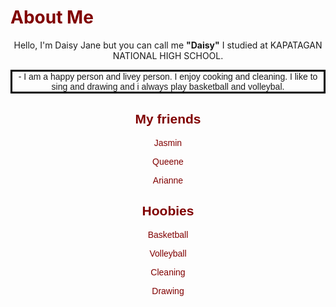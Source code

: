 
<!DOCTYPE html>
<html lang="en">
<head>
    <meta charset="UTF-8">
    <meta name="viewport" content="width=, initial-scale=1.0">
    
</head>
<body background="background.jpg" style="background-repeat: no repeat; background-size: cover;">
    <h1 style="color:maroon;"> About Me</h1>
    <p style=" text-align:center;"> Hello, I'm Daisy Jane but you can call me <b>"Daisy"</b> I studied at KAPATAGAN NATIONAL HIGH SCHOOL.</p>
    <p style="font-family: Arial, Helvetica, sans-serif; text-align: center; font-family: 'Franklin Gothic Medium', 'Arial Narrow', Arial, sans-serif; border: solid black"> - I am a happy person and livey person. I enjoy cooking and cleaning. I like to sing and drawing and i always play basketball and volleybal.</p>
    <div style="color: maroon; font-family: 'Gill Sans', 'Gill Sans MT', Calibri, 'Trebuchet MS', sans-serif; text-align: center;">
        <h2> My friends</h2>
        <p> Jasmin</p>
        <p> Queene</p>
        <p> Arianne</p>
    </div>
    <div style="color: maroon;font-family: 'Gill Sans', 'Gill Sans MT', Calibri, 'Trebuchet MS', sans-serif; text-align: center;">
        <h2> Hoobies</h2>
        <p> Basketball</p>
        <p> Volleyball</p>
        <p>Cleaning</p>
        <p> Drawing</p>
    </div>
</body>
</html>
